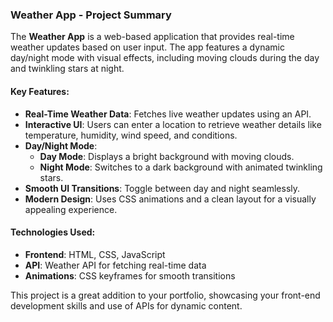 

### **Weather App - Project Summary**  
The **Weather App** is a web-based application that provides real-time weather updates based on user input. The app features a dynamic day/night mode with visual effects, including moving clouds during the day and twinkling stars at night.  

#### **Key Features:**  
- **Real-Time Weather Data**: Fetches live weather updates using an API.  
- **Interactive UI**: Users can enter a location to retrieve weather details like temperature, humidity, wind speed, and conditions.  
- **Day/Night Mode**:  
  - **Day Mode**: Displays a bright background with moving clouds.  
  - **Night Mode**: Switches to a dark background with animated twinkling stars.  
- **Smooth UI Transitions**: Toggle between day and night seamlessly.  
- **Modern Design**: Uses CSS animations and a clean layout for a visually appealing experience.  

#### **Technologies Used:**  
- **Frontend**: HTML, CSS, JavaScript  
- **API**: Weather API for fetching real-time data  
- **Animations**: CSS keyframes for smooth transitions  

This project is a great addition to your portfolio, showcasing your front-end development skills and use of APIs for dynamic content.

